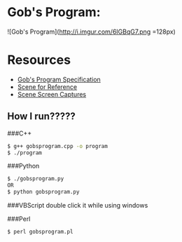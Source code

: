 Gob's Program:
===========

![Gob's Program](http://i.imgur.com/6IGBqG7.png =128px)

# Resources
* [Gob's Program Specification](https://github.com/jabberzac/gobsprogram/wiki/Gob's-Program-Specification)
* [Scene for Reference](http://www.youtube.com/watch?v=JbnjusltDHk)
* [Scene Screen Captures](http://imgur.com/a/aGu4j)

## How I run?????
###C++
```bash
$ g++ gobsprogram.cpp -o program
$ ./program
```
###Python
```bash
$ ./gobsprogram.py
OR
$ python gobsprogram.py
```
###VBScript
double click it while using windows

###Perl
```bash
$ perl gobsprogram.pl
```
